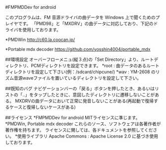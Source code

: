 #FMPMDDev for android

このプログラムは、FM 音源ドライバの曲データを Windows 上で聞くためのプレイヤです。
「PMD98」と「MXDRV」の曲データに対応しており、下記のドライバを使用しております。

*PMDWin
http://c60.la.coocan.jp/

*Portable mdx decoder
https://github.com/yosshin4004/portable_mdx


##環境設定
オーバーフローメニュ(縦３点)の「Set Directory」より、ルートディレクトリ、PCMディレクトリを設定できます。
*root : 曲データのあるルートディレクトリを設定して下さい(例：/sdcard/chipcune/)
*wav : YM-2608 のリズム音源waveファイルを置いているディレクトリを設定して下さい。


##既知のバグ
ナビゲーションバーの「戻る」ボタンを押したとき、あるいはリストの「..」をタップしたときに、意図したディレクトリに遷移しないことがある。
MXDRVの曲データにおいて正常に発音しないことがある(再起動で復帰するケースと復帰しないケースがある)


##ライセンス
*FMPMDDev for android
 MITライセンスに準じます。
*PMDWin, Portable mdx decoder
 これらのソース、ソフトウェアは各著作者が著作権を持ちます。 ライセンスに関しては、各ドキュメントを参照してください。
*使用ライブラリ
 Apache Commons : Apache License 2.0 に基づき使用しております。
